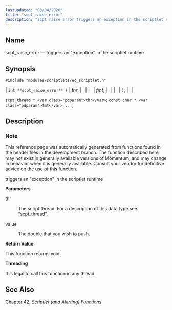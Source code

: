 ```yaml
---
lastUpdated: "03/04/2020"
title: "scpt_raise_error"
description: "scpt raise error triggers an exception in the scriptlet runtime int scpt raise error thr fmt scpt thread thr const char fmt This reference page was automatically generated from functions found in the header files in the development branch The function described here may not exist in generally available versions..."
---
```


<a name="apis.scpt_raise_error"></a> 
## Name

scpt_raise_error — triggers an "exception" in the scriptlet runtime

## Synopsis

`#include "modules/scriptlets/ec_scriptlet.h"`

| `int **scpt_raise_error** (` | <var class="pdparam">thr</var>, |   |
|   | <var class="pdparam">fmt</var>, |   |
|   | `)`; |   |

`scpt_thread * <var class="pdparam">thr</var>`;
`const char * <var class="pdparam">fmt</var>`;
`...`;<a name="idp59433600"></a> 
## Description

### Note

This reference page was automatically generated from functions found in the header files in the development branch. The function described here may not exist in generally available versions of Momentum, and may change in behavior when it is generally available. Consult your vendor for definitive advice on the use of this function.

triggers an "exception" in the scriptlet runtime

**<a name="idp59436480"></a> Parameters**

<dl class="variablelist">

<dt>thr</dt>

<dd>

The script thread. For a description of this data type see [“scpt_thread”](/momentum/3/3-api/structs-scpt-thread).

</dd>

<dt>value</dt>

<dd>

The double that you wish to push.

</dd>

</dl>

**<a name="idp59441648"></a> Return Value**

This function returns void.

**<a name="idp59442560"></a> Threading**

It is legal to call this function in any thread.

<a name="idp59444112"></a> 
## See Also

[Chapter 42, *Scriptlet (and Alerting) Functions*](script "Chapter 42. Scriptlet (and Alerting) Functions")